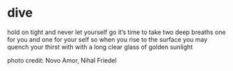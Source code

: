 # dive
hold on tight
and never let yourself go
it’s time to take two deep breaths
one for you and one for your self
so when you rise to the surface
you may quench your thirst with
with a long clear glass
of golden sunlight

photo credit: Novo Amor, Nihal Friedel
